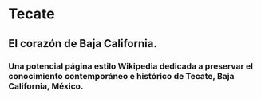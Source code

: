 # Tecate
## El corazón de Baja California.
### Una potencial página estilo Wikipedia dedicada a preservar el conocimiento contemporáneo e histórico de Tecate, Baja California, México.
